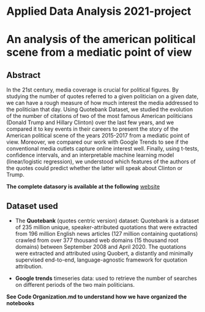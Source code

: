 # Applied Data Analysis 2021-project

# An analysis of the american political scene from a mediatic point of view 

## Abstract

In the 21st century, media coverage is crucial for political figures.
By studying the number of quotes referred to a given politician on a given date, we can have a rough measure of how much interest the media addressed to the politician that day. Using Quotebank Dataset, we studied the evolution of the number of citations of two of the most famous American politicians (Donald Trump and Hillary Clinton) over the last few years, and we compared it to key events in their careers to present the story of the American political scene of the years 2015-2017 from a mediatic point of view. Moreover, we compared our work with Google Trends to see if the conventional media outlets capture online interest well. Finally, using t-tests, confidence intervals, and an interpretable machine learning model (linear/logistic regression), we understood which features of the authors of the quotes could predict whether the latter will speak about Clinton or Trump.

**The complete datasory is available at the following** [website](https://diogosoares22.github.io/ada-fix-it/)


## Dataset used

* The **Quotebank** (quotes centric version) dataset: Quotebank is a dataset of 235 million unique, speaker-attributed quotations that were extracted from 196 million English news articles (127 million containing quotations) crawled from over 377 thousand web domains (15 thousand root domains) between September 2008 and April 2020. The quotations were extracted and attributed using Quobert, a distantly and minimally supervised end-to-end, language-agnostic framework for quotation attribution.

* **Google trends** timeseries data: used to retrieve the number of searches on different periods of the two main politicians.


**See Code Organization.md to understand how we have organized the notebooks**
